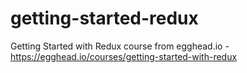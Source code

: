 # getting-started-redux
Getting Started with Redux course from egghead.io - https://egghead.io/courses/getting-started-with-redux
